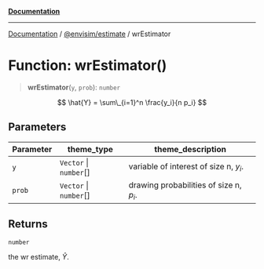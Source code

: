 [**Documentation**](../../../README.md)

---

[Documentation](../../../README.md) / [@envisim/estimate](../README.md) / wrEstimator

# Function: wrEstimator()

> **wrEstimator**(`y`, `prob`): `number`

$$ \hat{Y} = \sum\_{i=1}^n \frac{y_i}{n p_i} $$

## Parameters

| Parameter | theme_type             | theme_description                       |
| --------- | ---------------------- | --------------------------------------- |
| `y`       | `Vector` \| `number`[] | variable of interest of size n, $y_i$.  |
| `prob`    | `Vector` \| `number`[] | drawing probabilities of size n, $p_i$. |

## Returns

`number`

the wr estimate, $\hat{Y}$.
